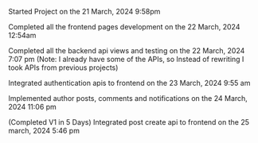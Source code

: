 Started Project on the 21 March, 2024 9:58pm

Completed all the frontend pages development on the 22 March, 2024 12:54am

Completed all the backend api views and testing on the 22 March, 2024 7:07 pm (Note: I already have some of the APIs, so Instead of rewriting I took APIs from previous projects)

Integrated authentication apis to frontend on the 23 March, 2024 9:55 am

Implemented author posts, comments and notifications on the 24 March, 2024 11:06 pm

(Completed V1 in 5 Days) Integrated post create api to frontend on the 25 march, 2024 5:46 pm

